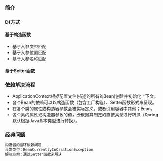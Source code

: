 ### 简介

### DI方式
#### 基于构造函数
  - 基于入参类型匹配
  - 基于入参位置匹配
  - 基于入参名称匹配

#### 基于Setter函数

### 依赖解决流程
- ApplicationContext根据配置文件(描述的所有的Bean)创建并初始化上下文。
- 各个Bean的依赖可以以构造函数（包含工厂构造）、Setter函数形式来呈现。
- 在各个类的属性或构造器参数会被实际定义，或者引用容器中其他；Bean。
- 各个类的属性或构造器参数的值，会根据其制定的直接类型进行转换（Spring默认根据Java基本类型进行转换）。

### 经典问题
``` java
构造器的循环依赖问题
异常类型：BeanCurrentlyInCreationException
解决方案：通过Setter函数来解决

```